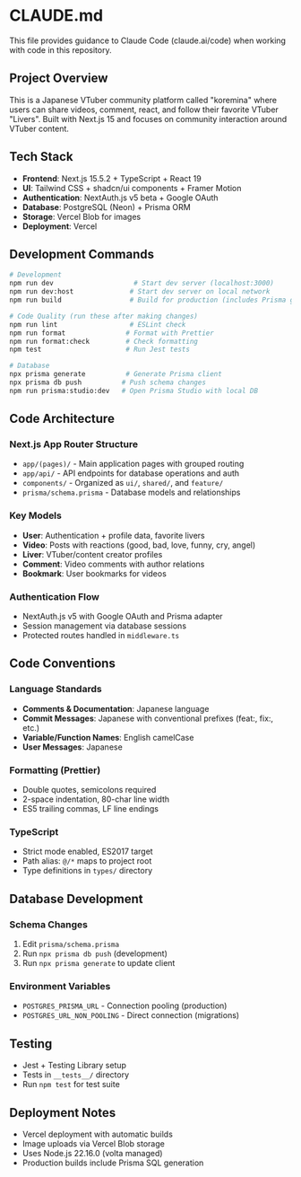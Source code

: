 # CLAUDE.md

This file provides guidance to Claude Code (claude.ai/code) when working with code in this repository.

## Project Overview

This is a Japanese VTuber community platform called "koremina" where users can share videos, comment, react, and follow their favorite VTuber "Livers". Built with Next.js 15 and focuses on community interaction around VTuber content.

## Tech Stack

- **Frontend**: Next.js 15.5.2 + TypeScript + React 19
- **UI**: Tailwind CSS + shadcn/ui components + Framer Motion
- **Authentication**: NextAuth.js v5 beta + Google OAuth
- **Database**: PostgreSQL (Neon) + Prisma ORM
- **Storage**: Vercel Blob for images
- **Deployment**: Vercel

## Development Commands

```bash
# Development
npm run dev                    # Start dev server (localhost:3000)
npm run dev:host              # Start dev server on local network
npm run build                 # Build for production (includes Prisma generate)

# Code Quality (run these after making changes)
npm run lint                  # ESLint check
npm run format               # Format with Prettier
npm run format:check         # Check formatting
npm test                     # Run Jest tests

# Database
npx prisma generate          # Generate Prisma client
npx prisma db push          # Push schema changes
npm run prisma:studio:dev   # Open Prisma Studio with local DB
```

## Code Architecture

### Next.js App Router Structure

- `app/(pages)/` - Main application pages with grouped routing
- `app/api/` - API endpoints for database operations and auth
- `components/` - Organized as `ui/`, `shared/`, and `feature/`
- `prisma/schema.prisma` - Database models and relationships

### Key Models

- **User**: Authentication + profile data, favorite livers
- **Video**: Posts with reactions (good, bad, love, funny, cry, angel)
- **Liver**: VTuber/content creator profiles
- **Comment**: Video comments with author relations
- **Bookmark**: User bookmarks for videos

### Authentication Flow

- NextAuth.js v5 with Google OAuth and Prisma adapter
- Session management via database sessions
- Protected routes handled in `middleware.ts`

## Code Conventions

### Language Standards

- **Comments & Documentation**: Japanese language
- **Commit Messages**: Japanese with conventional prefixes (feat:, fix:, etc.)
- **Variable/Function Names**: English camelCase
- **User Messages**: Japanese

### Formatting (Prettier)

- Double quotes, semicolons required
- 2-space indentation, 80-char line width
- ES5 trailing commas, LF line endings

### TypeScript

- Strict mode enabled, ES2017 target
- Path alias: `@/*` maps to project root
- Type definitions in `types/` directory

## Database Development

### Schema Changes

1. Edit `prisma/schema.prisma`
2. Run `npx prisma db push` (development)
3. Run `npx prisma generate` to update client

### Environment Variables

- `POSTGRES_PRISMA_URL` - Connection pooling (production)
- `POSTGRES_URL_NON_POOLING` - Direct connection (migrations)

## Testing

- Jest + Testing Library setup
- Tests in `__tests__/` directory
- Run `npm test` for test suite

## Deployment Notes

- Vercel deployment with automatic builds
- Image uploads via Vercel Blob storage
- Uses Node.js 22.16.0 (volta managed)
- Production builds include Prisma SQL generation
